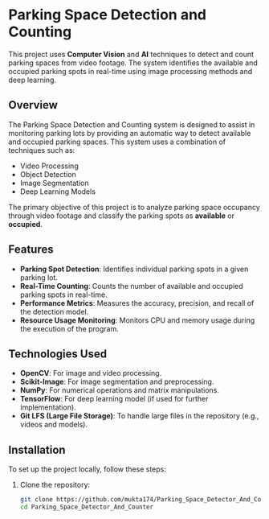 # Parking Space Detection and Counting

This project uses **Computer Vision** and **AI** techniques to detect and count parking spaces from video footage. The system identifies the available and occupied parking spots in real-time using image processing methods and deep learning.

## Overview
The Parking Space Detection and Counting system is designed to assist in monitoring parking lots by providing an automatic way to detect available and occupied parking spaces. This system uses a combination of techniques such as:
- Video Processing
- Object Detection
- Image Segmentation
- Deep Learning Models

The primary objective of this project is to analyze parking space occupancy through video footage and classify the parking spots as **available** or **occupied**.

## Features
- **Parking Spot Detection**: Identifies individual parking spots in a given parking lot.
- **Real-Time Counting**: Counts the number of available and occupied parking spots in real-time.
- **Performance Metrics**: Measures the accuracy, precision, and recall of the detection model.
- **Resource Usage Monitoring**: Monitors CPU and memory usage during the execution of the program.

## Technologies Used
- **OpenCV**: For image and video processing.
- **Scikit-Image**: For image segmentation and preprocessing.
- **NumPy**: For numerical operations and matrix manipulations.
- **TensorFlow**: For deep learning model (if used for further implementation).
- **Git LFS (Large File Storage)**: To handle large files in the repository (e.g., videos and models).

## Installation

To set up the project locally, follow these steps:

1. Clone the repository:
   ```bash
   git clone https://github.com/mukta174/Parking_Space_Detector_And_Counter.git
   cd Parking_Space_Detector_And_Counter

